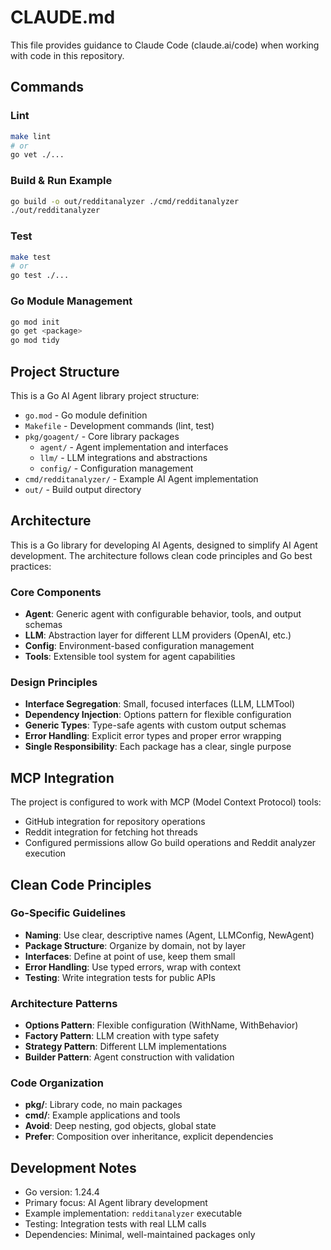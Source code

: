 # CLAUDE.md

This file provides guidance to Claude Code (claude.ai/code) when working with code in this repository.

## Commands

### Lint
```bash
make lint
# or
go vet ./...
```

### Build & Run Example
```bash
go build -o out/redditanalyzer ./cmd/redditanalyzer
./out/redditanalyzer
```

### Test
```bash
make test
# or
go test ./...
```

### Go Module Management
```bash
go mod init
go get <package>
go mod tidy
```

## Project Structure

This is a Go AI Agent library project structure:
- `go.mod` - Go module definition
- `Makefile` - Development commands (lint, test)
- `pkg/goagent/` - Core library packages
  - `agent/` - Agent implementation and interfaces
  - `llm/` - LLM integrations and abstractions
  - `config/` - Configuration management
- `cmd/redditanalyzer/` - Example AI Agent implementation
- `out/` - Build output directory

## Architecture

This is a Go library for developing AI Agents, designed to simplify AI Agent development. The architecture follows clean code principles and Go best practices:

### Core Components
- **Agent**: Generic agent with configurable behavior, tools, and output schemas
- **LLM**: Abstraction layer for different LLM providers (OpenAI, etc.)
- **Config**: Environment-based configuration management
- **Tools**: Extensible tool system for agent capabilities

### Design Principles
- **Interface Segregation**: Small, focused interfaces (LLM, LLMTool)
- **Dependency Injection**: Options pattern for flexible configuration
- **Generic Types**: Type-safe agents with custom output schemas
- **Error Handling**: Explicit error types and proper error wrapping
- **Single Responsibility**: Each package has a clear, single purpose

## MCP Integration

The project is configured to work with MCP (Model Context Protocol) tools:
- GitHub integration for repository operations
- Reddit integration for fetching hot threads
- Configured permissions allow Go build operations and Reddit analyzer execution

## Clean Code Principles

### Go-Specific Guidelines
- **Naming**: Use clear, descriptive names (Agent, LLMConfig, NewAgent)
- **Package Structure**: Organize by domain, not by layer
- **Interfaces**: Define at point of use, keep them small
- **Error Handling**: Use typed errors, wrap with context
- **Testing**: Write integration tests for public APIs

### Architecture Patterns
- **Options Pattern**: Flexible configuration (WithName, WithBehavior)
- **Factory Pattern**: LLM creation with type safety
- **Strategy Pattern**: Different LLM implementations
- **Builder Pattern**: Agent construction with validation

### Code Organization
- **pkg/**: Library code, no main packages
- **cmd/**: Example applications and tools
- **Avoid**: Deep nesting, god objects, global state
- **Prefer**: Composition over inheritance, explicit dependencies

## Development Notes

- Go version: 1.24.4
- Primary focus: AI Agent library development
- Example implementation: `redditanalyzer` executable
- Testing: Integration tests with real LLM calls
- Dependencies: Minimal, well-maintained packages only